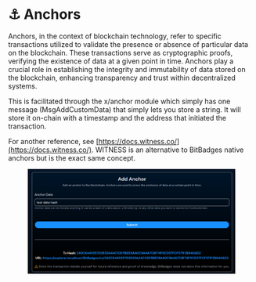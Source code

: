 # ⚓ Anchors

Anchors, in the context of blockchain technology, refer to specific transactions utilized to validate the presence or absence of particular data on the blockchain. These transactions serve as cryptographic proofs, verifying the existence of data at a given point in time. Anchors play a crucial role in establishing the integrity and immutability of data stored on the blockchain, enhancing transparency and trust within decentralized systems.

This is facilitated through the x/anchor module which simply has one message (MsgAddCustomData) that simply lets you store a string. It will store it on-chain with a timestamp and the address that initiated the transaction.

For another reference, see [https://docs.witness.co/](https://docs.witness.co/). WITNESS is an alternative to BitBadges native anchors but is the exact same concept.&#x20;

<figure><img src="../../../.gitbook/assets/image (62) (1).png" alt=""><figcaption></figcaption></figure>


